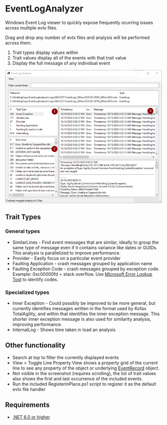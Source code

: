 # EventLogAnalyzer

Windows Event Log viewer to quickly expose frequently ocurring issues across multiple evtx files.

Drag and drop any number of evtx files and analysis will be performed across them.

1. Trait types display values within
2. Trait values display all of the events with that trait value
3. Display the full message of any individual event

![Screenshot](Images/MainScreenshot.png)

## Trait Types

### General types

* SimilarLines - Find event messages that are similar, ideally to group the same type of message even if it contains variance like dates or GUIDs.  This analysis is parallelized to improve performance.
* Provider - Easily focus on a particular event provider
* Faulting Application - crash messages grouped by application name
* Faulting Exception Code - crash messages grouped by exception code.  Example: 0xc00000fd = stack overflow.  Use [Microsoft Error Lookup Tool](https://docs.microsoft.com/en-us/windows/win32/debug/system-error-code-lookup-tool) to identify codes.

### Specialized types

* Inner Exception - Could possibly be improved to be more general, but currently identifies messages written in the format used by Kofax TotalAgility, and within that identifies the inner exception message.  This shorter inner exception message is also used for similarity analysis, improving performance.
* InternalLog - Shows time taken in load an analysis

## Other functionality

* Search at top to filter the currently displayed events
* View > Toggle Line Property View shows a property grid of the current line to see any property of the object or underlying [EventRecord](https://docs.microsoft.com/en-us/dotnet/api/system.diagnostics.eventing.reader.eventrecord) object.
* Not visible in the screenshot (requires scrolling), the list of trait values also shows the first and last occurrence of the included events.
* Run the included RegisterInPlace.ps1 script to register it as the default evtx file handler

## Requirements

* [.NET 6.0 or higher](https://dotnet.microsoft.com/download/dotnet)
